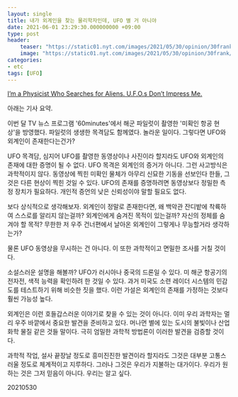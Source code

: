 ```yaml
---
layout: single
title: 내가 외계인을 찾는 물리학자인데, UFO 별 거 아니야
date: 2021-06-01 23:29:30.000000000 +09:00
type: post
header:
    teaser: "https://static01.nyt.com/images/2021/05/30/opinion/30frank/merlin_188363628_4576859e-b5f3-4691-b752-c76e6f1fdf7e-superJumbo.jpg?quality=90&auto=webp"
    image: "https://static01.nyt.com/images/2021/05/30/opinion/30frank/merlin_188363628_4576859e-b5f3-4691-b752-c76e6f1fdf7e-superJumbo.jpg?quality=90&auto=webp"
categories:
- etc
tags: [UFO]
---
```


[I’m a Physicist Who Searches for Aliens. U.F.O.s Don’t Impress Me.](https://www.nytimes.com/2021/05/30/opinion/ufo-sightings-report.html?smid=url-share)

아래는 기사 요약.

이번 달 TV 뉴스 프로그램 '60minutes'에서 해군 파일럿이 촬영한 '미확인 항공 현상'을 방영했다. 파일럿의 생생한 목격담도 함께였다. 놀라운 일이다. 그렇다면 UFO와 외계인이 존재한다는건가?

UFO 목격담, 심지어 UFO를 촬영한 동영상이나 사진이라 할지라도 UFO와 외계인의 존재에 대한 증명이 될 수 없다. UFO 목격은 외계인의 증거가 아니다. 그런 사고방식은 과학적이지 않다. 동영상에 찍힌 미확인 물체가 아무리 신묘한 기동을 선보인다 한들, 그것은 다른 현상이 찍힌 것일 수 있다. UFO의 존재를 증명하려면 동영상보다 정밀한 측정 장치가 필요하다. 개인적 증언의 낮은 신뢰성이야 말할 필요도 없다.

보다 상식적으로 생각해보자. 외계인이 정말로 존재한다면, 왜 백악관 잔디밭에 착륙하여 스스로를 알리지 않는걸까? 외계인에게 숨겨진 목적이 있는걸까? 자신의 정체를 숨겨야 할 목적? 무한한 저 우주 건너편에서 날아온 외계인이 그렇게나 무능할거라 생각하는가?

물론 UFO 동영상을 무시하는 건 아니다. 이 또한 과학적이고 면밀한 조사를 거칠 것이다.

소설스러운 설명을 해볼까? UFO가 러시아나 중국의 드론일 수 있다. 미 해군 항공기의 전자전, 색적 능력을 확인하려 한 것일 수 있다. 과거 미국도 소련 레이더 시스템의 민감도를 테스트하기 위해 비슷한 짓을 했다. 이런 가설은 외계인의 존재를 가정하는 것보다 훨씬 가능성 높다.

외계인은 이런 호들갑스러운 이야기로 찾을 수 있는 것이 아니다. 이미 우리 과학자는 멀리 우주 바깥에서 중요한 발견을 준비하고 있다. 머나먼 별에 있는 도시의 불빛이나 산업 화학 물질 같은 것들 말이다. 극히 엄밀한 과학적 방법론이 이러한 발견을 검증할 것이다.

과학적 작업, 설사 끝장날 정도로 흥미진진한 발견이라 할지라도 그것은 대부분 고통스러울 정도로 체계적이고 지루하다. 그러나 그것은 우리가 지불하는 대가이다. 우리가 원하는 것은 그저 믿음이 아니다. 우리는 알고 싶다.

20210530
